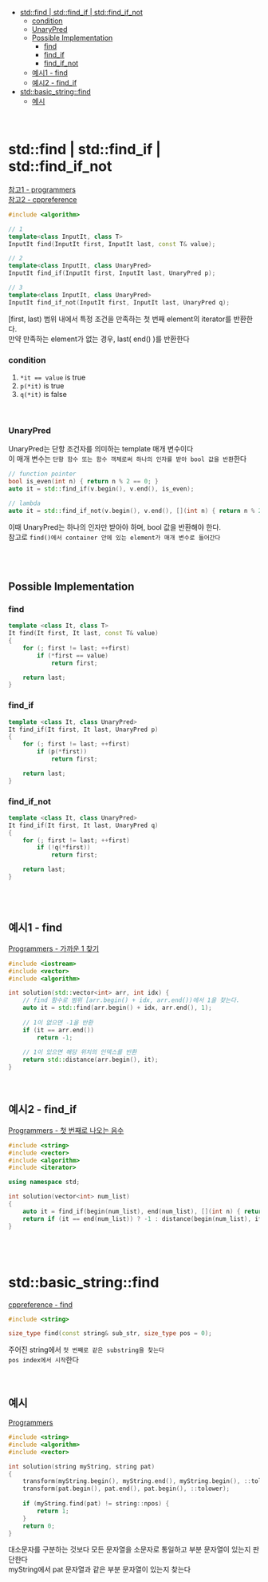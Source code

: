 - [std::find | std::find\_if | std::find\_if\_not](#stdfind--stdfind_if--stdfind_if_not)
    - [condition](#condition)
    - [UnaryPred](#unarypred)
  - [Possible Implementation](#possible-implementation)
    - [find](#find)
    - [find\_if](#find_if)
    - [find\_if\_not](#find_if_not)
  - [예시1 - find](#예시1---find)
  - [예시2 - find\_if](#예시2---find_if)
- [std::basic\_string::find](#stdbasic_stringfind)
  - [예시](#예시)

<br>

# std::find | std::find_if | std::find_if_not
[ 참고1 - programmers ](https://devdocs.programmers.co.kr/cpp/algorithm/find)<br>
[ 참고2 - cppreference ](https://en.cppreference.com/w/cpp/algorithm/find)<br>
```cpp
#include <algorithm>

// 1
template<class InputIt, class T>
InputIt find(InputIt first, InputIt last, const T& value);

// 2
template<class InputIt, class UnaryPred>
InputIt find_if(InputIt first, InputIt last, UnaryPred p);

// 3
template<class InputIt, class UnaryPred>
InputIt find_if_not(InputIt first, InputIt last, UnaryPred q);
```
[first, last) 범위 내에서 특정 조건을 만족하는 첫 번째 element의 iterator를 반환한다.<br>
만약 만족하는 element가 없는 경우, last( end() )를 반환한다<br>

### condition
1. `*it == value` is true
2. `p(*it)` is true
3. `q(*it)` is false

<br>

### UnaryPred
UnaryPred는 단항 조건자를 의미하는 template 매개 변수이다<br>
이 매개 변수는 `단항 함수 또는 함수 객체로써 하나의 인자를 받아 bool 값을 반환`한다<br>

```cpp
// function pointer
bool is_even(int n) { return n % 2 == 0; }
auto it = std::find_if(v.begin(), v.end(), is_even);

// lambda
auto it = std::find_if_not(v.begin(), v.end(), [](int n) { return n % 2 == 0; });
```
이때 UnaryPred는 하나의 인자만 받아야 하며, bool 값을 반환해야 한다.<br>
참고로 `find()에서 container 안에 있는 element가 매개 변수로 들어간다`<br>

<br>
<br>

## Possible Implementation
### find
```cpp
template <class It, class T>
It find(It first, It last, const T& value)
{
    for (; first != last; ++first)
        if (*first == value)
            return first;

	return last;
}
```
### find_if
```cpp
template <class It, class UnaryPred>
It find_if(It first, It last, UnaryPred p)
{
    for (; first != last; ++first)
        if (p(*first))
            return first;

	return last;
}
```
### find_if_not
```cpp
template <class It, class UnaryPred>
It find_if(It first, It last, UnaryPred q)
{
    for (; first != last; ++first)
        if (!q(*first))
            return first;

	return last;
}
```

<br>
<br>

## 예시1 - find
[ Programmers - 가까운 1 찾기](https://school.programmers.co.kr/learn/courses/30/lessons/181898)<br>
```cpp
#include <iostream>
#include <vector>
#include <algorithm>

int solution(std::vector<int> arr, int idx) {
    // find 함수로 범위 [arr.begin() + idx, arr.end())에서 1을 찾는다.
    auto it = std::find(arr.begin() + idx, arr.end(), 1);
    
    // 1이 없으면 -1을 반환
    if (it == arr.end())
        return -1;
    
    // 1이 있으면 해당 위치의 인덱스를 반환
    return std::distance(arr.begin(), it);
}
```

<br>

## 예시2 - find_if
[Programmers - 첫 번째로 나오는 음수](https://school.programmers.co.kr/learn/courses/30/lessons/181896) <br>
```cpp
#include <string>
#include <vector>
#include <algorithm>
#include <iterator>

using namespace std;

int solution(vector<int> num_list)
{
    auto it = find_if(begin(num_list), end(num_list), [](int n) { return n < 0; });
    return if (it == end(num_list)) ? -1 : distance(begin(num_list), it);
}
```

<br>
<br>

# std::basic_string::find
[ cppreference - find ](https://en.cppreference.com/w/cpp/string/basic_string/find)<br>
```cpp
#include <string>

size_type find(const string& sub_str, size_type pos = 0);
```
주어진 string에서 `첫 번째로 같은 substring을 찾는다`<br>
`pos index에서 시작`한다<br>

<br>

## 예시
[ Programmers ](https://school.programmers.co.kr/learn/courses/30/lessons/181878)<br>
```cpp
#include <string>
#include <algorithm>
#include <vector>

int solution(string myString, string pat)
{
    transform(myString.begin(), myString.end(), myString.begin(), ::tolower);
    transform(pat.begin(), pat.end(), pat.begin(), ::tolower);
    
    if (myString.find(pat) != string::npos) {
        return 1;
    }
    return 0;
}
```
대소문자를 구분하는 것보다 모든 문자열을 소문자로 통일하고 부분 문자열이 있는지 판단한다<br>
myString에서 pat 문자열과 같은 부분 문자열이 있는지 찾는다<br>